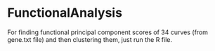 # FunctionalAnalysis
For finding functional principal component scores of 34 curves (from gene.txt file) and then clustering them, just run the R file.
